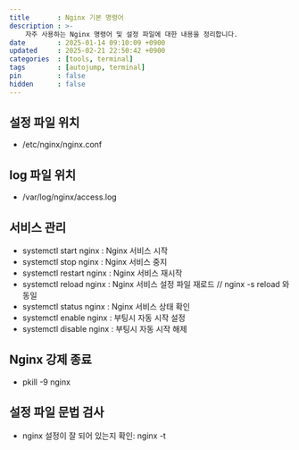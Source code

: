 ```yaml
---
title       : Nginx 기본 명령어
description : >-
    자주 사용하는 Nginx 명령어 및 설정 파일에 대한 내용을 정리합니다.
date        : 2025-01-14 09:10:09 +0900
updated     : 2025-02-21 22:50:42 +0900
categories  : [tools, terminal]
tags        : [autojump, terminal]
pin         : false
hidden      : false
---
```


## 설정 파일 위치
- /etc/nginx/nginx.conf

## log 파일 위치
- /var/log/nginx/access.log

## 서비스 관리
- systemctl start nginx : Nginx 서비스 시작
- systemctl stop nginx : Nginx 서비스 중지
- systemctl restart nginx : Nginx 서비스 재시작
- systemctl reload nginx : Nginx 서비스 설정 파일 재로드   // nginx -s reload 와 동일
- systemctl status nginx : Nginx 서비스 상태 확인
- systemctl enable nginx : 부팅시 자동 시작 설정
- systemctl disable nginx : 부팅시 자동 시작 해제

## Nginx 강제 종료
- pkill -9 nginx

## 설정 파일 문법 검사
- nginx 설정이 잘 되어 있는지 확인: nginx -t